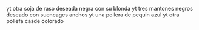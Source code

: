 yt otra soja de raso deseada negra con su blonda
yt tres mantones negros deseado con suencages anchos
yt una pollera de pequin azul
yt otra pollefa casde colorado
